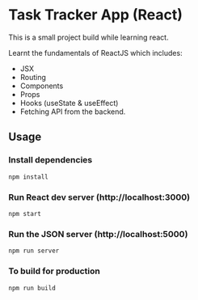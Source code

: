 # Task Tracker App (React)

This is a small project build while learning react. 


Learnt the fundamentals of ReactJS which includes:
- JSX
- Routing 
- Components
- Props
- Hooks (useState & useEffect)
- Fetching API from the backend. 




## Usage

### Install dependencies

```
npm install
```

### Run React dev server (http://localhost:3000)

```
npm start
```

### Run the JSON server (http://localhost:5000)

```
npm run server
```

### To build for production

```
npm run build
```


